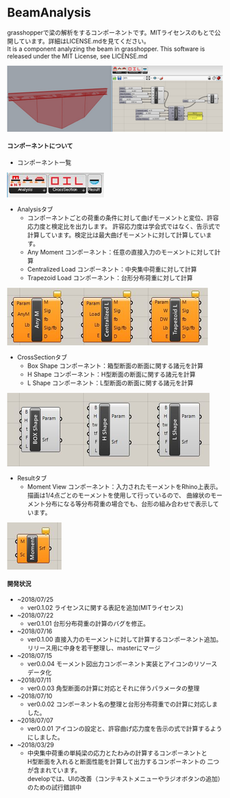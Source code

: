 # BeamAnalysis
grasshopperで梁の解析をするコンポーネントです。MITライセンスのもとで公開しています。詳細はLICENSE.mdを見てください。  
It is a component analyzing the beam in grasshopper.
This software is released under the MIT License, see LICENSE.md

![コンポーネント画像](https://github.com/hiro-n-rgkr/BeamAnalysis/blob/master/BeamAnalysis/BeamAnalysis/images/md_image.jpg)

#### コンポーネントについて 
+ コンポーネント一覧

![コンポーネント一覧](https://github.com/hiro-n-rgkr/BeamAnalysis/blob/master/BeamAnalysis/BeamAnalysis/images/ListOfComponents.JPG)

+ Analysisタブ
  + コンポーネントごとの荷重の条件に対して曲げモーメントと変位、許容応力度と検定比を出力します。
  許容応力度は学会式ではなく、告示式で計算しています。検定比は最大曲げモーメントに対して計算しています。
  + Any Moment コンポーネント：任意の直接入力のモーメントに対して計算
  + Centralized Load コンポーネント：中央集中荷重に対して計算
  + Trapezoid Load コンポーネント：台形分布荷重に対して計算

![Analysisタブコンポーネント一覧](https://github.com/hiro-n-rgkr/BeamAnalysis/blob/master/BeamAnalysis/BeamAnalysis/images/AnalysisTab.JPG)
+ CrossSectionタブ
  + Box Shape コンポーネント：箱型断面の断面に関する諸元を計算
  + H Shape コンポーネント：H型断面の断面に関する諸元を計算
  + L Shape コンポーネント：L型断面の断面に関する諸元を計算

![Analysisタブコンポーネント一覧](https://github.com/hiro-n-rgkr/BeamAnalysis/blob/master/BeamAnalysis/BeamAnalysis/images/CrossSectioTab.JPG)

+ Resultタブ
  + Moment View コンポーネント：入力されたモーメントをRhino上表示。描画は1/4点ごとのモーメントを使用して行っているので、
  曲線状のモーメント分布になる等分布荷重の場合でも、台形の組み合わせで表示しています。

![Analysisタブコンポーネント一覧](https://github.com/hiro-n-rgkr/BeamAnalysis/blob/master/BeamAnalysis/BeamAnalysis/images/ResultTab.JPG)

#### 開発状況
+ ~2018/07/25
  + ver0.1.02 ライセンスに関する表記を追加(MITライセンス) 
+ ~2018/07/22
  + ver0.1.01 台形分布荷重の計算のバグを修正。 
+ ~2018/07/16
  + ver0.1.00 直接入力のモーメントに対して計算するコンポーネント追加。
  リリース用に中身を若干整理し、masterにマージ
+ ~2018/07/15
  + ver0.0.04 モーメント図出力コンポーネント実装とアイコンのリソースデータ化
+ ~2018/07/11
  + ver0.0.03 角型断面の計算に対応とそれに伴うパラメータの整理
+ ~2018/07/10
  + ver0.0.02 コンポーネント名の整理と台形分布荷重での計算に対応しました。
+ ~2018/07/07
  + ver0.0.01 アイコンの設定と、許容曲げ応力度を告示の式で計算するようにしました。  
+ ~2018/03/29   
  + 中央集中荷重の単純梁の応力とたわみの計算するコンポーネントと  
H型断面を入れると断面性能を計算して出力するコンポーネントの
二つが含まれています。  
developでは、UIの改善（コンテキストメニューやラジオボタンの追加）のための試行錯誤中
